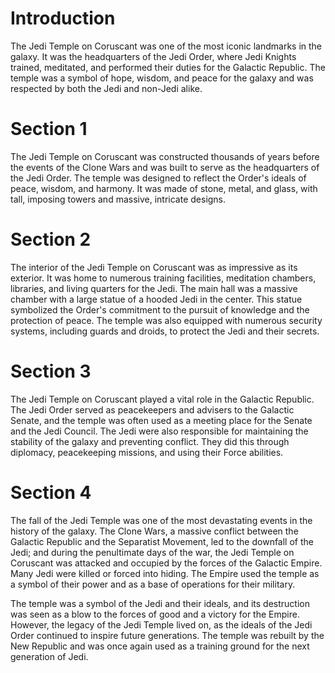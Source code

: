 # Introduction
The Jedi Temple on Coruscant was one of the most iconic landmarks in the galaxy.
It was the headquarters of the Jedi Order, where Jedi Knights trained, meditated, and performed their duties for the Galactic Republic.
The temple was a symbol of hope, wisdom, and peace for the galaxy and was respected by both the Jedi and non-Jedi alike.

# Section 1
The Jedi Temple on Coruscant was constructed thousands of years before the events of the Clone Wars and was built to serve as the headquarters of the Jedi Order.
The temple was designed to reflect the Order's ideals of peace, wisdom, and harmony.
It was made of stone, metal, and glass, with tall, imposing towers and massive, intricate designs.



# Section 2
The interior of the Jedi Temple on Coruscant was as impressive as its exterior.
It was home to numerous training facilities, meditation chambers, libraries, and living quarters for the Jedi.
The main hall was a massive chamber with a large statue of a hooded Jedi in the center.
This statue symbolized the Order's commitment to the pursuit of knowledge and the protection of peace.
The temple was also equipped with numerous security systems, including guards and droids, to protect the Jedi and their secrets.



# Section 3
The Jedi Temple on Coruscant played a vital role in the Galactic Republic.
The Jedi Order served as peacekeepers and advisers to the Galactic Senate, and the temple was often used as a meeting place for the Senate and the Jedi Council.
The Jedi were also responsible for maintaining the stability of the galaxy and preventing conflict.
They did this through diplomacy, peacekeeping missions, and using their Force abilities.



# Section 4
The fall of the Jedi Temple was one of the most devastating events in the history of the galaxy.
The Clone Wars, a massive conflict between the Galactic Republic and the Separatist Movement, led to the downfall of the Jedi; and during the penultimate days of the war, the Jedi Temple on Coruscant was attacked and occupied by the forces of the Galactic Empire.
Many Jedi were killed or forced into hiding.
The Empire used the temple as a symbol of their power and as a base of operations for their military.


The temple was a symbol of the Jedi and their ideals, and its destruction was seen as a blow to the forces of good and a victory for the Empire.
However, the legacy of the Jedi Temple lived on, as the ideals of the Jedi Order continued to inspire future generations.
The temple was rebuilt by the New Republic and was once again used as a training ground for the next generation of Jedi.